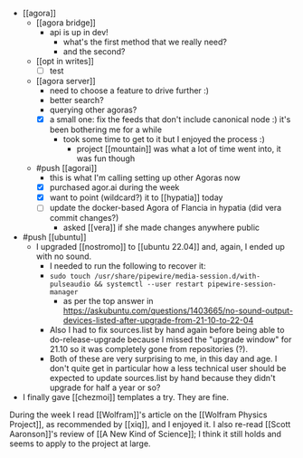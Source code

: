 - [[agora]]
  - [[agora bridge]]
    - api is up in dev!
      - what's the first method that we really need?
      - and the second?
  - [[opt in writes]]
    - [ ] test
  - [[agora server]]
    - need to choose a feature to drive further :)
    - better search?
    - querying other agoras?
    - [x] a small one: fix the feeds that don't include canonical node :) it's been bothering me for a while
      - took some time to get to it but I enjoyed the process :)
        - project [[mountain]] was what a lot of time went into, it was fun though
  - #push [[agorai]]
    - this is what I'm calling setting up other Agoras now
    - [x] purchased agor.ai during the week
    - [x] want to point (wildcard?) it to [[hypatia]] today
    - [ ] update the docker-based Agora of Flancia in hypatia (did vera commit changes?)
      - asked [[vera]] if she made changes anywhere public
- #push [[ubuntu]]
  - I upgraded [[nostromo]] to [[ubuntu 22.04]] and, again, I ended up with no sound.
    - I needed to run the following to recover it:
    - `sudo touch /usr/share/pipewire/media-session.d/with-pulseaudio && systemctl --user restart pipewire-session-manager`
      - as per the top answer in https://askubuntu.com/questions/1403665/no-sound-output-devices-listed-after-upgrade-from-21-10-to-22-04
    - Also I had to fix sources.list by hand again before being able to do-release-upgrade because I missed the "upgrade window" for 21.10 so it was completely gone from repositories (?).
    - Both of these are very surprising to me, in this day and age. I don't quite get in particular how a less technical user should be expected to update sources.list by hand because they didn't upgrade for half a year or so?
- I finally gave [[chezmoi]] templates a try. They are fine.

During the week I read [[Wolfram]]'s article on the [[Wolfram Physics Project]], as recommended by [[xiq]], and I enjoyed it. I also re-read [[Scott Aaronson]]'s review of [[A New Kind of Science]]; I think it still holds and seems to apply to the project at large.
